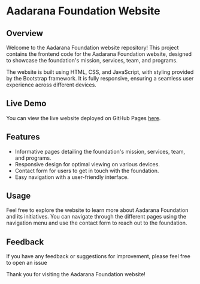 # Aadarana Foundation Website

## Overview
Welcome to the Aadarana Foundation website repository! This project contains the frontend code for the Aadarana Foundation website, designed to showcase the foundation's mission, services, team, and programs.

The website is built using HTML, CSS, and JavaScript, with styling provided by the Bootstrap framework. It is fully responsive, ensuring a seamless user experience across different devices.

## Live Demo
You can view the live website deployed on GitHub Pages [here](https://benayaram.github.io/aadarana-foundation).

## Features
- Informative pages detailing the foundation's mission, services, team, and programs.
- Responsive design for optimal viewing on various devices.
- Contact form for users to get in touch with the foundation.
- Easy navigation with a user-friendly interface.

## Usage
Feel free to explore the website to learn more about Aadarana Foundation and its initiatives. You can navigate through the different pages using the navigation menu and use the contact form to reach out to the foundation.

## Feedback
If you have any feedback or suggestions for improvement, please feel free to open an issue

Thank you for visiting the Aadarana Foundation website!
